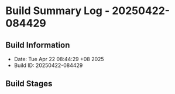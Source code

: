 # Build Summary Log - 20250422-084429

## Build Information
- Date: Tue Apr 22 08:44:29 +08 2025
- Build ID: 20250422-084429

## Build Stages

